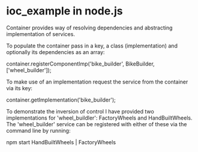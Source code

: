 # ioc_example in node.js

Container provides way of resolving dependencies and abstracting implementation of services.

To populate the container pass in a key, a class (implementation) and optionally its dependencies as an array:

container.registerComponentImp('bike_builder', BikeBuilder, ['wheel_builder']);

To make use of an implementation request the service from the container via its key:

container.getImplementation('bike_builder');

To demonstrate the inversion of control I have provided two implementations for 'wheel_buildler': FactoryWheels and HandBuiltWheels. The 'wheel_builder' service can be registered with either of these via the command line by running:

npm start HandBuiltWheels | FactoryWheels





